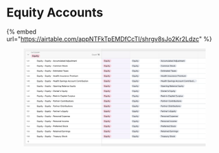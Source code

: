 # Equity Accounts

{% embed url="https://airtable.com/appNTFkTpEMDfCcTI/shrgv8sJo2Kr2Ldzc" %}

<figure><img src="../../../.gitbook/assets/Equity Accounts" alt=""><figcaption></figcaption></figure>
